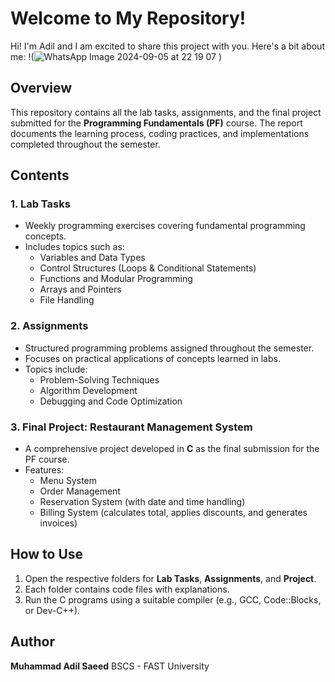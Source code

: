 # Welcome to My Repository!
Hi! I'm Adil and I am excited to share this project with you. Here's a bit about me:
!(![WhatsApp Image 2024-09-05 at 22 19 07](https://github.com/user-attachments/assets/4a62c8d5-42dc-4591-9abd-81fe426ab2d7)
)
## Overview
This repository contains all the lab tasks, assignments, and the final project submitted for the **Programming Fundamentals (PF)** course. The report documents the learning process, coding practices, and implementations completed throughout the semester.

## Contents

### 1. Lab Tasks
- Weekly programming exercises covering fundamental programming concepts.
- Includes topics such as:
  - Variables and Data Types
  - Control Structures (Loops & Conditional Statements)
  - Functions and Modular Programming
  - Arrays and Pointers
  - File Handling

### 2. Assignments
- Structured programming problems assigned throughout the semester.
- Focuses on practical applications of concepts learned in labs.
- Topics include:
  - Problem-Solving Techniques
  - Algorithm Development
  - Debugging and Code Optimization

### 3. Final Project: **Restaurant Management System**
- A comprehensive project developed in **C** as the final submission for the PF course.
- Features:
  - Menu System
  - Order Management
  - Reservation System (with date and time handling)
  - Billing System (calculates total, applies discounts, and generates invoices)

## How to Use
1. Open the respective folders for **Lab Tasks**, **Assignments**, and **Project**.
2. Each folder contains code files with explanations.
3. Run the C programs using a suitable compiler (e.g., GCC, Code::Blocks, or Dev-C++).

## Author
**Muhammad Adil Saeed**
BSCS - FAST University
